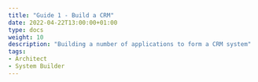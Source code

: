 ```yaml
---
title: "Guide 1 - Build a CRM"
date: 2022-04-22T13:00:00+01:00
type: docs
weight: 10
description: "Building a number of applications to form a CRM system"
tags:
- Architect
- System Builder
---
```


